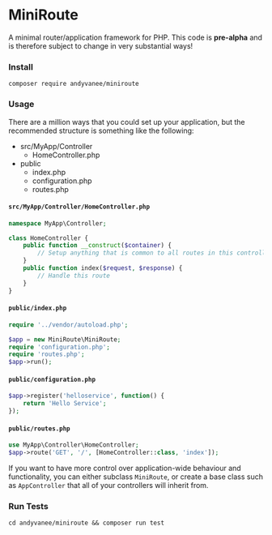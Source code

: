 MiniRoute
========================================

A minimal router/application framework for PHP. This code is **pre-alpha** and
is therefore subject to change in very substantial ways!

### Install

    composer require andyvanee/miniroute

### Usage

There are a million ways that you could set up your application, but the
recommended structure is something like the following:

- src/MyApp/Controller
    - HomeController.php
- public
    - index.php
    - configuration.php
    - routes.php

#### `src/MyApp/Controller/HomeController.php`

```php
namespace MyApp\Controller;

class HomeController {
    public function __construct($container) {
        // Setup anything that is common to all routes in this controller
    }
    public function index($request, $response) {
        // Handle this route
    }
}
```

#### `public/index.php`

```php
require '../vendor/autoload.php';

$app = new MiniRoute\MiniRoute;
require 'configuration.php';
require 'routes.php';
$app->run();
```

#### `public/configuration.php`
```php
$app->register('helloservice', function() {
    return 'Hello Service';
});
```

#### `public/routes.php`
```php
use MyApp\Controller\HomeController;
$app->route('GET', '/', [HomeController::class, 'index']);
```

If you want to have more control over application-wide behaviour and
functionality, you can either subclass `MiniRoute`, or create a base
class such as `AppController` that all of your controllers will inherit from.

### Run Tests

    cd andyvanee/miniroute && composer run test
